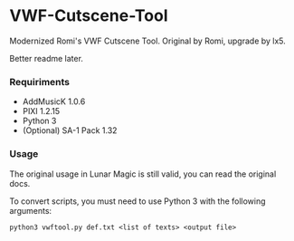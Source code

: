 # VWF-Cutscene-Tool
Modernized Romi's VWF Cutscene Tool.
Original by Romi, upgrade by lx5.

Better readme later.

### Requiriments
* AddMusicK 1.0.6
* PIXI 1.2.15
* Python 3
* (Optional) SA-1 Pack 1.32

### Usage
The original usage in Lunar Magic is still valid, you can read the original docs.

To convert scripts, you must need to use Python 3 with the following arguments:

`python3 vwftool.py def.txt <list of texts> <output file>`
